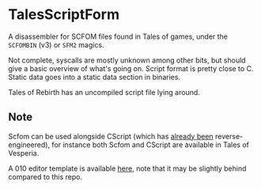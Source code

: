 # TalesScriptForm

A disassembler for SCFOM files found in Tales of games, under the `SCFOMBIN` (v3) or `SFM2` magics.

Not complete, syscalls are mostly unknown among other bits, but should give a basic overview of what's going on. Script format is pretty close to C. Static data goes into a static data section in binaries.

Tales of Rebirth has an uncompiled script file lying around.

## Note

Scfom can be used alongside CScript (which has [already been](https://delroth.net/posts/reverse-engineering-script-interpreter/) reverse-engineered), for instance both Scfom and CScript are available in Tales of Vesperia.

A 010 editor template is available [here](https://github.com/Nenkai/010GameTemplates/blob/main/Bandai%20Namco/Tales%20of/SCFOMBIN_SFM2_ScriptForm.bt), note that it may be slightly behind compared to this repo.

